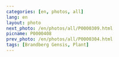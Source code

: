 ```yaml
---
categories: [en, photos, all]
lang: en
layout: photo
next_photo: /en/photos/all/P0000309.html
picname: P0000408
prev_photo: /en/photos/all/P0000304.html
tags: [Brandberg Gensis, Plant]
---
```

